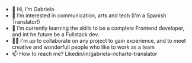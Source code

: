 - 👋 Hi, I’m Gabriela
- 👀 I’m interested in communication, arts and tech (I'm a Spanish Translator!)
- 🌱 I’m currently learning the skills to be a complete Frontend developer, and int he future be a Fullstack dev.
- 💪🏼 I'm up to collaborate on any project to gain experience, and to meet creative and wonderfull people who like to work as a team
- 📫 How to reach me? Likedin/in/gabriela-richarte-translator
